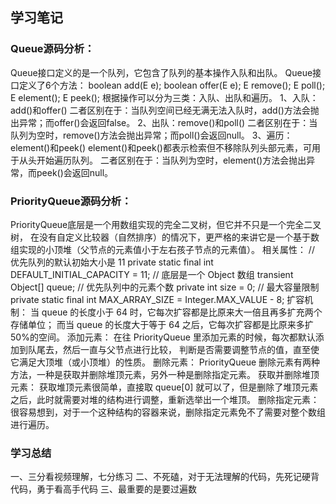 ## 学习笔记

### Queue源码分析：
Queue接口定义的是一个队列，它包含了队列的基本操作入队和出队。
Queue接口定义了6个方法：
boolean add(E e);
boolean offer(E e);
E remove();
E poll();
E element();
E peek();
根据操作可以分为三类：入队、出队和遍历。
1、入队：add()和offer()
二者区别在于：当队列空间已经无满无法入队时，add()方法会抛出异常；而offer()会返回false。
2、出队：remove()和poll()
二者区别在于：当队列为空时，remove()方法会抛出异常；而poll()会返回null。
3、遍历：element()和peek()
element()和peek()都表示检索但不移除队列头部元素，可用于从头开始遍历队列。
二者区别在于：当队列为空时，element()方法会抛出异常，而peek()会返回null。

### PriorityQueue源码分析：
PriorityQueue底层是一个用数组实现的完全二叉树，但它并不只是一个完全二叉树，
在没有自定义比较器（自然排序）的情况下，更严格的来讲它是一个基于数组实现的小顶堆（父节点的元素值小于左右孩子节点的元素值）。
相关属性：
// 优先队列的默认初始大小是 11
private static final int DEFAULT_INITIAL_CAPACITY = 11;
// 底层是一个 Object 数组
transient Object[] queue;
// 优先队列中的元素个数
private int size = 0;
// 最大容量限制
private static final int MAX_ARRAY_SIZE = Integer.MAX_VALUE - 8;
扩容机制：
当 queue 的长度小于 64 时，它每次扩容都是比原来大一倍且再多扩充两个存储单位；
而当 queue 的长度大于等于 64 之后，它每次扩容都是比原来多扩50%的空间。
添加元素：
在往 PriorityQueue 里添加元素的时候，每次都默认添加到队尾去，然后一直与父节点进行比较，
判断是否需要调整节点的值，直至使它满足大顶堆（或小顶堆）的性质。
删除元素：
PriorityQueue 删除元素有两种方法，一种是获取并删除堆顶元素，另外一种是删除指定元素。
获取并删除堆顶元素：
获取堆顶元素很简单，直接取 queue[0] 就可以了，但是删除了堆顶元素之后，此时就需要对堆的结构进行调整，重新选举出一个堆顶。
删除指定元素：很容易想到，对于一个这种结构的容器来说，删除指定元素免不了需要对整个数组进行遍历。

### 学习总结
一、三分看视频理解，七分练习
二、不死磕，对于无法理解的代码，先死记硬背代码，勇于看高手代码
三、最重要的是要过遍数
